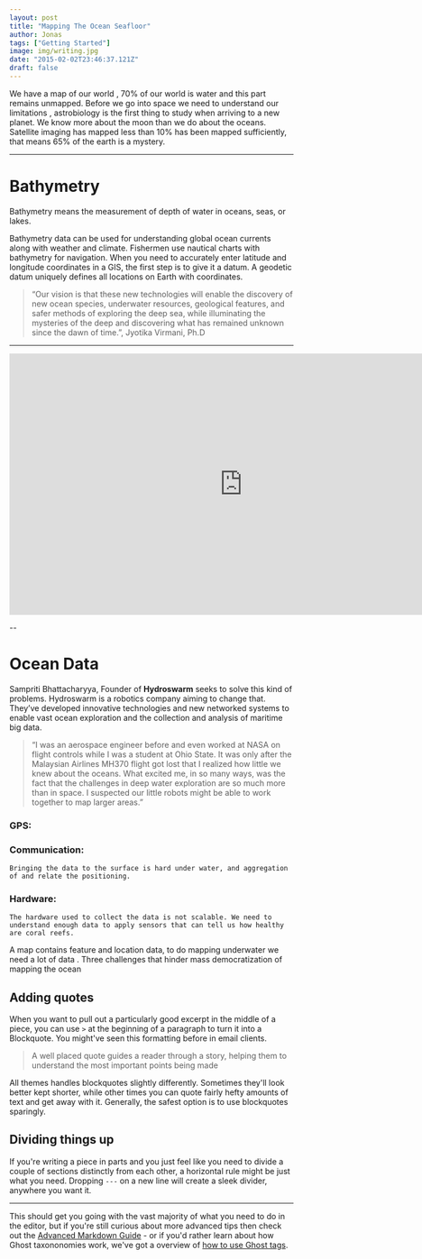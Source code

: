 ```yaml
---
layout: post
title: "Mapping The Ocean Seafloor"
author: Jonas
tags: ["Getting Started"]
image: img/writing.jpg
date: "2015-02-02T23:46:37.121Z"
draft: false
---
```


We have a map of our world , 70% of our world is water and this part remains unmapped. Before we go into space we need to understand our limitations , astrobiology is the first thing to study when arriving to a new planet. We know more about the moon than we do about the oceans. Satellite imaging has mapped less than 10% has been mapped sufficiently, that means 65% of the earth is a mystery.

---

# Bathymetry

Bathymetry means the measurement of depth of water in oceans, seas, or lakes.

Bathymetry data can be used for understanding global ocean currents along with weather and climate. Fishermen use nautical charts with bathymetry for navigation. When you need to accurately enter latitude and longitude coordinates in a GIS, the first step is to give it a datum. A geodetic datum uniquely defines all locations on Earth with coordinates.
 
> “Our vision is that these new technologies will enable the discovery of new ocean species, underwater resources, geological features, and safer methods of exploring the deep sea, while illuminating the mysteries of the deep and discovering what has remained unknown since the dawn of time.”, Jyotika Virmani, Ph.D
---

<iframe width="826" height="464" src="https://www.youtube.com/embed/g9vht3mJtSA" title="YouTube video player" frameborder="0" allow="accelerometer; autoplay; clipboard-write; encrypted-media; gyroscope; picture-in-picture" allowfullscreen></iframe>

-- 

# Ocean Data

Sampriti Bhattacharyya, Founder of **Hydroswarm** seeks to solve this kind of problems. Hydroswarm is a robotics company aiming to change that. They’ve developed innovative technologies and new networked systems to enable vast ocean exploration and the collection and analysis of maritime big data.

> “I was an aerospace engineer before and even worked at NASA on flight controls while I was a student at Ohio State. It was only after the Malaysian Airlines MH370 flight got lost that I realized how little we knew about the oceans. What excited me, in so many ways, was the fact that the challenges in deep water exploration are so much more than in space. I suspected our little robots might be able to work together to map larger areas.”

###  GPS:
### Communication: 
    Bringing the data to the surface is hard under water, and aggregation of and relate the positioning.
### Hardware: 
    The hardware used to collect the data is not scalable. We need to understand enough data to apply sensors that can tell us how healthy are coral reefs.



A map contains feature and location data, to do mapping underwater we need a lot of data . Three challenges that hinder mass democratization of mapping the ocean
## Adding quotes

When you want to pull out a particularly good excerpt in the middle of a piece, you can use `>` at the beginning of a paragraph to turn it into a Blockquote. You might've seen this formatting before in email clients.

> A well placed quote guides a reader through a story, helping them to understand the most important points being made

All themes handles blockquotes slightly differently. Sometimes they'll look better kept shorter, while other times you can quote fairly hefty amounts of text and get away with it. Generally, the safest option is to use blockquotes sparingly.


## Dividing things up

If you're writing a piece in parts and you just feel like you need to divide a couple of sections distinctly from each other, a horizontal rule might be just what you need. Dropping `---` on a new line will create a sleek divider, anywhere you want it.

---

This should get you going with the vast majority of what you need to do in the editor, but if you're still curious about more advanced tips then check out the [Advanced Markdown Guide](/advanced-markdown/) - or if you'd rather learn about how Ghost taxononomies work, we've got a overview of [how to use Ghost tags](/using-tags/).